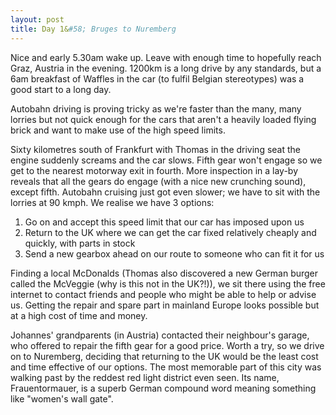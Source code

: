 ```yaml
---
layout: post
title: Day 1&#58; Bruges to Nuremberg
---
```


Nice and early 5.30am wake up. Leave with enough time to hopefully reach Graz, Austria in the evening. 1200km is a long drive by any standards, but a 6am breakfast of Waffles in the car (to fulfil Belgian stereotypes) was a good start to a long day.

Autobahn driving is proving tricky as we're faster than the many, many lorries but not quick enough for the cars that aren't a heavily loaded flying brick and want to make use of the high speed limits.

Sixty kilometres south of Frankfurt with Thomas in the driving seat the engine suddenly screams and the car slows. Fifth gear won't engage so we get to the nearest motorway exit in fourth. More inspection in a lay-by reveals that all the gears do engage (with a nice new crunching sound), except fifth. Autobahn cruising just got even slower; we have to sit with the lorries at 90 kmph. We realise we have 3 options:

1. Go on and accept this speed limit that our car has imposed upon us
2. Return to the UK where we can get the car fixed relatively cheaply and quickly, with parts in stock
3. Send a new gearbox ahead on our route to someone who can fit it for us

Finding a local McDonalds (Thomas also discovered a new German burger called the McVeggie (why is this not in the UK?!)), we sit there using the free internet to contact friends and people who might be able to help or advise us. Getting the repair and spare part in mainland Europe looks possible but at a high cost of time and money.

Johannes' grandparents (in Austria) contacted their neighbour's garage, who offered to repair the fifth gear for a good price. Worth a try, so we drive on to Nuremberg, deciding that returning to the UK would be the least cost and time effective of our options. The most memorable part of this city was walking past by the reddest red light district even seen. Its name, Frauentormauer, is a superb German compound word meaning something like "women's wall gate".

